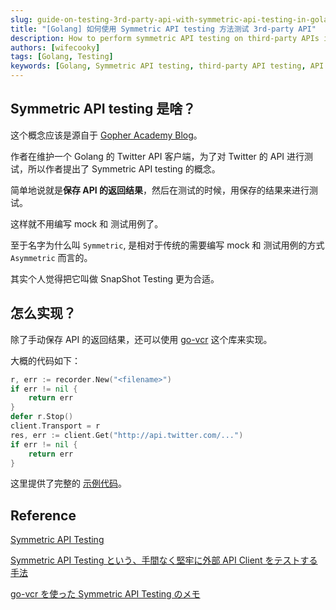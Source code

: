 ```yaml
---
slug: guide-on-testing-3rd-party-api-with-symmetric-api-testing-in-golang
title: "[Golang] 如何使用 Symmetric API testing 方法测试 3rd-party API"
description: How to perform symmetric API testing on third-party APIs in Golang
authors: [wifecooky]
tags: [Golang, Testing]
keywords: [Golang, Symmetric API testing, third-party API testing, API testing]
---
```


## Symmetric API testing 是啥？

这个概念应该是源自于 [Gopher Academy Blog](https://blog.gopheracademy.com/advent-2015/symmetric-api-testing-in-go/)。

作者在维护一个 Golang 的 Twitter API 客户端，为了对 Twitter 的 API 进行测试，所以作者提出了 Symmetric API testing 的概念。

简单地说就是**保存 API 的返回结果**，然后在测试的时候，用保存的结果来进行测试。

这样就不用编写 mock 和 测试用例了。

至于名字为什么叫 `Symmetric`, 是相对于传统的需要编写 mock 和 测试用例的方式 `Asymmetric` 而言的。

其实个人觉得把它叫做 SnapShot Testing 更为合适。

## 怎么实现？

除了手动保存 API 的返回结果，还可以使用 [go-vcr](https://github.com/dnaeon/go-vcr) 这个库来实现。

大概的代码如下：

```go {1,6} showLineNumbers=true
r, err := recorder.New("<filename>")
if err != nil {
    return err
}
defer r.Stop()
client.Transport = r
res, err := client.Get("http://api.twitter.com/...")
if err != nil {
    return err
}
```

这里提供了完整的 [示例代码](https://gist.github.com/podhmo/d15f7e47ae830a0352159159d7864a02)。

## Reference

[Symmetric API Testing](https://scrapbox.io/shimizukawa/Symmetric_API_Testing)

[Symmetric API Testing という、手間なく堅牢に外部 API Client をテストする手法](https://chanyou.hatenablog.jp/entry/symmetric-api-testing)

[go-vcr を使った Symmetric API Testing のメモ](https://pod.hatenablog.com/entry/2020/08/15/011525)
